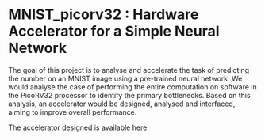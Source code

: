 # MNIST_picorv32 : Hardware Accelerator for a Simple Neural Network

The goal of this project is to analyse and accelerate the task of predicting the number on an MNIST image using a pre-trained neural network. We would analyse the case of performing the entire computation on software in the PicoRV32 processor to identify the primary bottlenecks. Based on this analysis, an accelerator would be designed, analysed and interfaced, aiming to improve overall performance. 

The accelerator designed is available [here](/mnist_verilog) 

